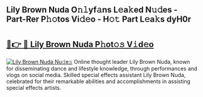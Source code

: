 ## Lily Brown Nuda O𝚗𝚕yf𝚊ns L𝚎a𝚔ed N𝚞𝚍es - Part-Rer P𝚑𝚘tos Vi𝚍𝚎o - H𝚘𝚝 Part L𝚎a𝚔s dyH0r

# <h2><a href="http://kf6p7j0.oniu.top/?m=Lily+Brown+Nuda">🔗👉 🔴 Lily Brown Nuda P𝚑ot𝚘𝚜 V𝚒d𝚎o</a></h2>

[![Lily Brown Nuda Nu𝚍e𝚜](https://i.imgur.com/0qMVB7G.gif)](http://kf6p7j0.oniu.top/?m=Lily+Brown+Nuda)
Online thought leader Lily Brown Nuda, known for disseminating dance and lifestyle knowledge, through performances and vlogs on social media. Skilled special effects assistant Lily Brown Nuda, celebrated for their remarkable abilities and accomplishments in assisting special effects artists.  
